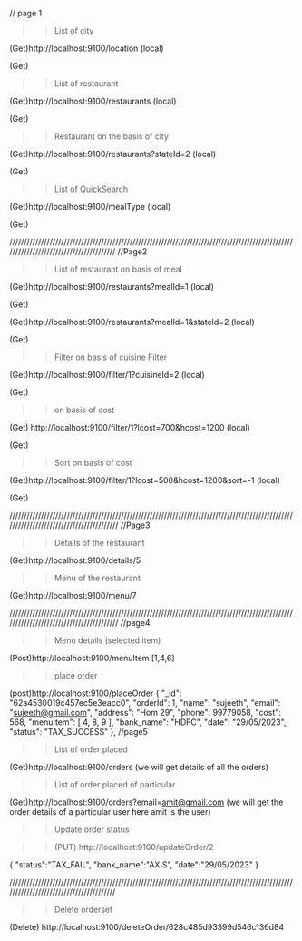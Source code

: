 // page 1

>>List of city

(Get)http://localhost:9100/location            (local)
 
(Get)

>>List of restaurant

(Get)http://localhost:9100/restaurants           (local)

(Get)

 >>Restaurant on the basis of city

(Get)http://localhost:9100/restaurants?stateId=2      (local)

(Get)

 >> List of QuickSearch

(Get)http://localhost:9100/mealType                 (local)   

(Get)

////////////////////////////////////////////////////////////////////////////////////////////////////////////////////////////////////////
//Page2

>>List of restaurant on basis of meal  


(Get)http://localhost:9100/restaurants?mealId=1                      (local)

(Get)


(Get)http://localhost:9100/restaurants?mealId=1&stateId=2          (local)

(Get)

>>Filter on basis of cuisine Filter 

 (Get)http://localhost:9100/filter/1?cuisineId=2                     (local)
 
 (Get)        

 >>on basis of cost 

(Get) http://localhost:9100/filter/1?lcost=700&hcost=1200            (local) 

(Get)

 >>Sort on basis of cost

(Get)http://localhost:9100/filter/1?lcost=500&hcost=1200&sort=-1     (local) 


(Get)

/////////////////////////////////////////////////////////////////////////////////////////////////////////////////////////////////////////
//Page3

>>Details of the restaurant 

(Get)http://localhost:9100/details/5 

>>Menu of the restaurant

(Get)http://localhost:9100/menu/7

/////////////////////////////////////////////////////////////////////////////////////////////////////////////////////////////////////////
//page4

>>Menu details (selected item) 

(Post)http://localhost:9100/menuItem [1,4,6]

>>place order

(post)http://localhost:9100/placeOrder
  {
        "_id": "62a4530019c457ec5e3eacc0",
        "orderId": 1,
        "name": "sujeeth",
        "email": "sujeeth@gmail.com",
        "address": "Hom 29",
        "phone": 99779058,
        "cost": 568,
        "menuItem": [
            4,
            8,
            9
        ],
        "bank_name": "HDFC",
        "date": "29/05/2023",
        "status": "TAX_SUCCESS"
    },
//page5

>>List of order placed

(Get)http://localhost:9100/orders    (we will get details of all the orders)

 >>List of order placed of particular 

 (Get)http://localhost:9100/orders?email=amit@gmail.com    (we will get the order details of a particular user here amit is the user)
 
  >>Update order status

>>(PUT) http://localhost:9100/updateOrder/2 

{
    "status":"TAX_FAIL",
    "bank_name":"AXIS",
    "date":"29/05/2023"
}

 ////////////////////////////////////////////////////////////////////////////////////////////////////////////////////////////////////////


>>Delete orderset 

(Delete) http://localhost:9100/deleteOrder/628c485d93399d546c136d84












